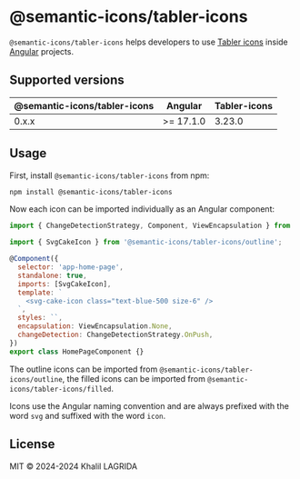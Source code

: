 # @semantic-icons/tabler-icons

`@semantic-icons/tabler-icons` helps developers to use [Tabler icons](https://tabler.io/icons) inside [Angular](https://angular.dev) projects.

## Supported versions

| @semantic-icons/tabler-icons | Angular   | Tabler-icons |
| ---------------------------- | --------- | ------------ |
| 0.x.x                        | >= 17.1.0 | 3.23.0       |

## Usage

First, install `@semantic-icons/tabler-icons` from npm:

```sh
npm install @semantic-icons/tabler-icons
```

Now each icon can be imported individually as an Angular component:

```js
import { ChangeDetectionStrategy, Component, ViewEncapsulation } from '@angular/core';

import { SvgCakeIcon } from '@semantic-icons/tabler-icons/outline';

@Component({
  selector: 'app-home-page',
  standalone: true,
  imports: [SvgCakeIcon],
  template: `
    <svg-cake-icon class="text-blue-500 size-6" />
  `,
  styles: ``,
  encapsulation: ViewEncapsulation.None,
  changeDetection: ChangeDetectionStrategy.OnPush,
})
export class HomePageComponent {}
```

The outline icons can be imported from `@semantic-icons/tabler-icons/outline`, the filled icons can be imported from `@semantic-icons/tabler-icons/filled`.

Icons use the Angular naming convention and are always prefixed with the word `svg` and suffixed with the word `icon`.

## License

MIT © 2024-2024 Khalil LAGRIDA
